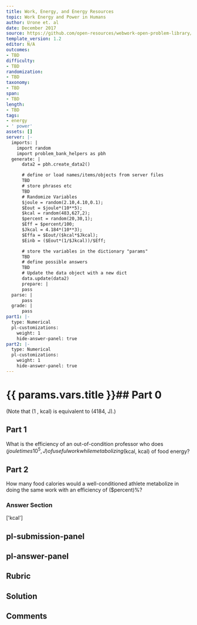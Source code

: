 ```yaml
---
title: Work, Energy, and Energy Resources
topic: Work Energy and Power in Humans
author: Urone et. al
date: December 2017
source: https://github.com/open-resources/webwork-open-problem-library/tree/master/Contrib/BrockPhysics/College_Physics_Urone/7.Work_Energy_and_Energy_Resources/7-08.Work_Energy_and_Power_in_Humans/NU_U17_07_08_004.pg
template_version: 1.2
editor: N/A
outcomes:
- TBD
difficulty:
- TBD
randomization:
- TBD
taxonomy:
- TBD
span:
- TBD
length:
- TBD
tags:
- energy
- ' power'
assets: []
server: |-
  imports: |
    import random
    import problem_bank_helpers as pbh
  generate: |
      data2 = pbh.create_data2()

      # define or load names/items/objects from server files
      TBD
      # store phrases etc
      TBD
      # Randomize Variables
      $joule = random(2.10,4.10,0.1);
      $Eout = $joule*(10**5);
      $kcal = random(483,627,2);
      $percent = random(20,30,1);
      $Eff = $percent/100;
      $Jkcal = 4.184*(10**3);
      $Effa = $Eout/($kcal*$Jkcal);
      $Einb = ($Eout*(1/$Jkcal))/$Eff;

      # store the variables in the dictionary "params"
      TBD
      # define possible answers
      TBD
      # Update the data object with a new dict
      data.update(data2)
      prepare: |
      pass
  parse: |
      pass
  grade: |
      pass
part1: |-
  type: Numerical
  pl-customizations:
    weight: 1
    hide-answer-panel: true
part2: |-
  type: Numerical
  pl-customizations:
    weight: 1
    hide-answer-panel: true
---
```


# {{ params.vars.title }}## Part 0 
(Note that (1 , kcal) is equivalent to (4184, J).) 
## Part 1 
What is the efficiency of an out-of-condition professor who does ($joule times 10^5, J) of useful work while metabolizing ($kcal, kcal) of food energy? 
## Part 2 
How many food calories would a well-conditioned athlete metabolize in doing the same work with an efficiency of ($percent)%? 


### Answer Section 
['kcal']

## pl-submission-panel 


## pl-answer-panel 


## Rubric 


## Solution 


## Comments 


